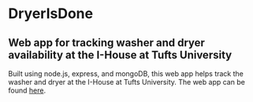 # DryerIsDone
## Web app for tracking washer and dryer availability at the I-House at Tufts University

Built using node.js, express, and mongoDB, this web app helps track the washer and dryer at the I-House at Tufts University. The web app can be found [here](https://dryer-is-done.herokuapp.com).
